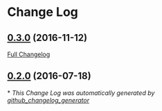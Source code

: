 # Change Log

## [0.3.0](https://github.com/mijdavis2/generator-pyboot/tree/0.3.0) (2016-11-12)
[Full Changelog](https://github.com/mijdavis2/generator-pyboot/compare/0.2.0...0.3.0)

## [0.2.0](https://github.com/mijdavis2/generator-pyboot/tree/0.2.0) (2016-07-18)


\* *This Change Log was automatically generated by [github_changelog_generator](https://github.com/skywinder/Github-Changelog-Generator)*